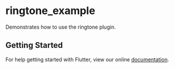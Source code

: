 # ringtone_example

Demonstrates how to use the ringtone plugin.

## Getting Started

For help getting started with Flutter, view our online
[documentation](https://flutter.io/).
